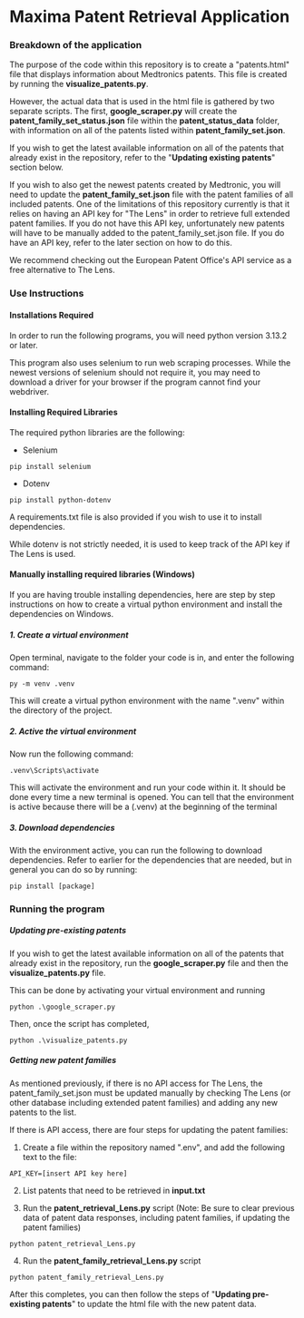 # Maxima Patent Retrieval Application

### Breakdown of the application

The purpose of the code within this repository is to create a "patents.html" file that displays information about Medtronics patents. This file is created by running the **visualize_patents.py**. 

However, the actual data that is used in the html file is gathered by two separate scripts. The first, **google_scraper.py** will create the **patent_family_set_status.json** file within the **patent_status_data** folder, with information on all of the patents listed within **patent_family_set.json**.

If you wish to get the latest available information on all of the patents that already exist in the repository, refer to the "**Updating existing patents**" section below.

If you wish to also get the newest patents created by Medtronic, you will need to update the **patent_family_set.json** file with the patent families of all included patents. One of the limitations of this repository currently is that it relies on having an API key for "The Lens" in order to retrieve full extended patent families. If you do not have this API key, unfortunately new patents will have to be manually added to the patent_family_set.json file. If you do have an API key, refer to the later section on how to do this.

We recommend checking out the European Patent Office's API service as a free alternative to The Lens.

### Use Instructions

#### Installations Required 

In order to run the following programs, you will need python version 3.13.2 or later. 

This program also uses selenium to run web scraping processes. While the newest versions of selenium should not require it, you may need to download a driver for your browser if the program cannot find your webdriver.

#### Installing Required Libraries

The required python libraries are the following:
- Selenium
```
pip install selenium
```
- Dotenv
```
pip install python-dotenv
```

A requirements.txt file is also provided if you wish to use it to install dependencies.

While dotenv is not strictly needed, it is used to keep track of the API key if The Lens is used.

#### Manually installing required libraries (Windows)

If you are having trouble installing dependencies, here are step by step instructions on how to create a virtual python environment and install the dependencies on Windows. 
##### 1. Create a virtual environment

Open terminal, navigate to the folder your code is in, and enter the following command:
``` 
py -m venv .venv 
```
This will create a virtual python environment with the name ".venv" within the directory of the project.

##### 2. Active the virtual environment
Now run the following command:
``` 
.venv\Scripts\activate
```
This will activate the environment and run your code within it. It should be done every time a new terminal is opened. You can tell that the environment is active because there will be a (.venv) at the beginning of the terminal
##### 3. Download dependencies
With the environment active, you can run the following to download dependencies. Refer to earlier for the dependencies that are needed, but in general you can do so by running:
```
pip install [package]
```

### Running the program
##### Updating pre-existing patents
If you wish to get the latest available information on all of the patents that already exist in the repository, run the **google_scraper.py** file and then the **visualize_patents.py** file.

This can be done by activating your virtual environment and running 
```
python .\google_scraper.py
```
Then, once the script has completed,
```
python .\visualize_patents.py
```

##### Getting new patent families
As mentioned previously, if there is no API access for The Lens, the patent_family_set.json must be updated manually by checking The Lens (or other database including extended patent families) and adding any new patents to the list.

If there is API access, there are four steps for updating the patent families:
1. Create a file within the repository named ".env", and add the following text to the file:
```
API_KEY=[insert API key here]
```
2. List patents that need to be retrieved in **input.txt**

3. Run the **patent_retrieval_Lens.py** script (Note: Be sure to clear previous data of patent data responses, including patent families, if updating the patent families)
```
python patent_retrieval_Lens.py
```
4. Run the **patent_family_retrieval_Lens.py** script
```
python patent_family_retrieval_Lens.py
```
After this completes, you can then follow the steps of "**Updating pre-existing patents**" to update the html file with the new patent data.
